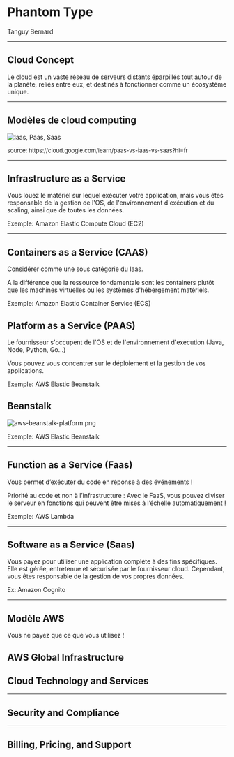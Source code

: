 # Phantom Type

Tanguy Bernard

-----

## Cloud Concept

Le cloud est un vaste réseau de serveurs distants éparpillés tout autour de la planète, reliés entre eux, et destinés à fonctionner comme un écosystème unique.

---

## Modèles de cloud computing


![Iaas, Paas, Saas](./aws/assets/iaas-paas-saas.jpg)


<div style="font-size:small">
source: https://cloud.google.com/learn/paas-vs-iaas-vs-saas?hl=fr
</div>

---

## Infrastructure as a Service

Vous louez le matériel sur lequel exécuter votre application, mais vous êtes responsable de la gestion de l'OS, de l'environnement d'exécution et du scaling, ainsi que de toutes les données.

Exemple: Amazon Elastic Compute Cloud (EC2)

---

## Containers as a Service (CAAS)

Considérer comme une sous catégorie du Iaas. 

A la différence que la ressource fondamentale sont les containers plutôt que les machines virtuelles ou les systèmes d'hébergement matériels.

Exemple: Amazon Elastic Container Service (ECS)

## Platform as a Service (PAAS)

Le fournisseur s'occupent de l'OS et de l'environnement d'execution (Java, Node, Python, Go...)

Vous pouvez vous concentrer sur le déploiement et la gestion de vos applications.

Exemple: AWS Elastic Beanstalk

## Beanstalk

![aws-beanstalk-platform.png](./aws/assets/Faws-beanstalk-plateform.png)

Exemple: AWS Elastic Beanstalk

---

## Function as a Service (Faas)

Vous permet d’exécuter du code en réponse à des événements !

Priorité au code et non à l’infrastructure : Avec le FaaS, vous pouvez diviser le serveur en fonctions qui peuvent être mises à l’échelle automatiquement !

Exemple: AWS Lambda

---

## Software as a Service (Saas)

Vous payez pour utiliser une application complète à des fins spécifiques. Elle est gérée, entretenue et sécurisée par le fournisseur cloud. Cependant, vous êtes responsable de la gestion de vos propres données.

Ex: Amazon Cognito

---

## Modèle AWS

Vous ne payez que ce que vous utilisez !


## AWS Global Infrastructure




## Cloud Technology and Services


-----

## Security and Compliance

-----

## Billing, Pricing, and Support
